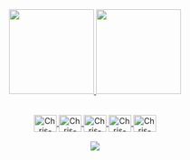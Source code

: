 

<div align="center">
  <a href="https://github.com/chrisAndriotti">
  <img height="150em" src="https://github-readme-stats.vercel.app/api?username=chrisAndriotti&show_icons=true&theme=gotham&include_all_commits=true&count_private=true"/>
  <img height="150em" src="https://github-readme-stats.vercel.app/api/top-langs/?username=chrisAndriotti&layout=compact&langs_count=7&theme=gotham"/>
</div>
 <br>
<div align="center"><br>
  <img align="center" alt="Chris-csharp" height="30" width="40" src="https://cdn.jsdelivr.net/gh/devicons/devicon/icons/csharp/csharp-original.svg">
  <img align="center" alt="Chris-javascript" height="30" width="40" src="https://cdn.jsdelivr.net/gh/devicons/devicon/icons/javascript/javascript-original.svg"/>
  <img align="center" alt="Chris-html" height="30" width="40" src="https://cdn.jsdelivr.net/gh/devicons/devicon/icons/html5/html5-original.svg"/>
  <img align="center" alt="Chris-css" height="30" width="40" src="https://cdn.jsdelivr.net/gh/devicons/devicon/icons/css3/css3-original.svg"/>
  <img align="center" alt="Chris-java" height="30" width="40" src="https://cdn.jsdelivr.net/gh/devicons/devicon/icons/java/java-original.svg"/>
</div>
 <br>
<div align="center"> 
  <a href="https://www.linkedin.com/in/christofer-andriotti" target="_blank"><img src="https://img.shields.io/badge/-LinkedIn-%230077B5?style=for-the-badge&logo=linkedin&logoColor=white" target="_blank"></a> 
</div>
